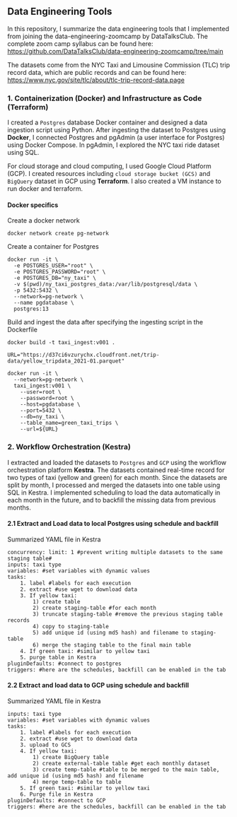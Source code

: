 ## Data Engineering Tools

In this repository, I summarize the data engineering tools that I implemented from joining the data-engineering-zoomcamp by DataTalksClub. The complete zoom camp syllabus can be found here: <https://github.com/DataTalksClub/data-engineering-zoomcamp/tree/main>

The datasets come from the NYC Taxi and Limousine Commission (TLC) trip record data, which are public records and can be found here: <https://www.nyc.gov/site/tlc/about/tlc-trip-record-data.page>

### 1. Containerization (Docker) and Infrastructure as Code (Terraform)

I created a `Postgres` database Docker container and designed a data ingestion script using Python.  After ingesting the dataset to Postgres using **Docker**, I connected Postgres and pgAdmin (a user interface for Postgres) using Docker Compose. In pgAdmin, I explored the NYC taxi ride dataset using SQL.

For cloud storage and cloud computing, I used Google Cloud Platform (GCP). I created resources including `cloud storage bucket (GCS)` and `BigQuery` dataset in GCP using **Terraform**. I also created a VM instance to run docker and terraform.


#### Docker specifics

Create a docker network

```
docker network create pg-network
```

Create a container for Postgres

```
docker run -it \
  -e POSTGRES_USER="root" \
  -e POSTGRES_PASSWORD="root" \
  -e POSTGRES_DB="ny_taxi" \
  -v $(pwd)/ny_taxi_postgres_data:/var/lib/postgresql/data \
  -p 5432:5432 \
  --network=pg-network \
  --name pgdatabase \
  postgres:13
```
Build and ingest the data after specifying the ingesting script in the Dockerfile

```
docker build -t taxi_ingest:v001 .
```
```
URL="https://d37ci6vzurychx.cloudfront.net/trip-data/yellow_tripdata_2021-01.parquet"
```
```
docker run -it \
  --network=pg-network \
  taxi_ingest:v001 \
    --user=root \
    --password=root \
    --host=pgdatabase \
    --port=5432 \
    --db=ny_taxi \
    --table_name=green_taxi_trips \
    --url=${URL}
```

### 2. Workflow Orchestration (Kestra)
I extracted and loaded the datasets to `Postgres` and `GCP` using the workflow orchestration platform **Kestra**. The datasets contained real-time record for two types of taxi (yellow and green) for each month. Since the datasets are split by month, I processed and merged the datasets into one table using SQL in Kestra. I implemented scheduling to load the data automatically in each month in the future, and to backfill the missing data from previous months. 

#### 2.1 Extract and Load data to local Postgres using schedule and backfill

Summarized YAML file in Kestra

```
concurrency: limit: 1 #prevent writing multiple datasets to the same staging table#
inputs: taxi type
variables: #set variables with dynamic values
tasks: 
	1. label #labels for each execution 
	2. extract #use wget to download data
	3. If yellow taxi:
		1) create table
		2) create staging-table #for each month
		3) truncate staging-table #remove the previous staging table records
		4) copy to staging-table
		5) add unique id (using md5 hash) and filename to staging-table
		6) merge the staging table to the final main table
	4. If green taxi: #similar to yellow taxi
	5. purge table in Kestra
pluginDefaults: #connect to postgres
triggers: #here are the schedules, backfill can be enabled in the tab
```

#### 2.2 Extract and load data to GCP using schedule and backfill

Summarized YAML file in Kestra

```
inputs: taxi type
variables: #set variables with dynamic values
tasks:
	1. label #labels for each execution 
	2. extract #use wget to download data
	3. upload to GCS
	4. If yellow taxi:
		1) create BigQuery table
		2) create external-table table #get each monthly dataset
		3) create temp-table #table to be merged to the main table, add unique id (using md5 hash) and filename
		4) merge temp-table to table
	5. If green taxi: #similar to yellow taxi
	6. Purge file in Kestra
pluginDefaults: #connect to GCP
triggers: #here are the schedules, backfill can be enabled in the tab
```


